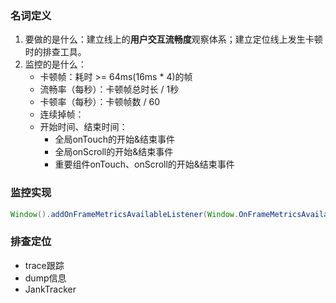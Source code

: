 ### 名词定义
1. 要做的是什么：建立线上的**用户交互流畅度**观察体系；建立定位线上发生卡顿时的排查工具。
2. 监控的是什么：
	- 卡顿帧：耗时 >= 64ms(16ms * 4)的帧
	- 流畅率（每秒）：卡顿帧总时长 / 1秒
	- 卡顿率（每秒）：卡顿帧数 / 60
	- 连续掉帧：
	- 开始时间、结束时间：
		- 全局onTouch的开始&结束事件
		- 全局onScroll的开始&结束事件
		- 重要组件onTouch、onScroll的开始&结束事件


### 监控实现
```java
Window().addOnFrameMetricsAvailableListener(Window.OnFrameMetricsAvailableListener listener, Handler handler)
```


### 排查定位
- trace跟踪
- dump信息
- JankTracker